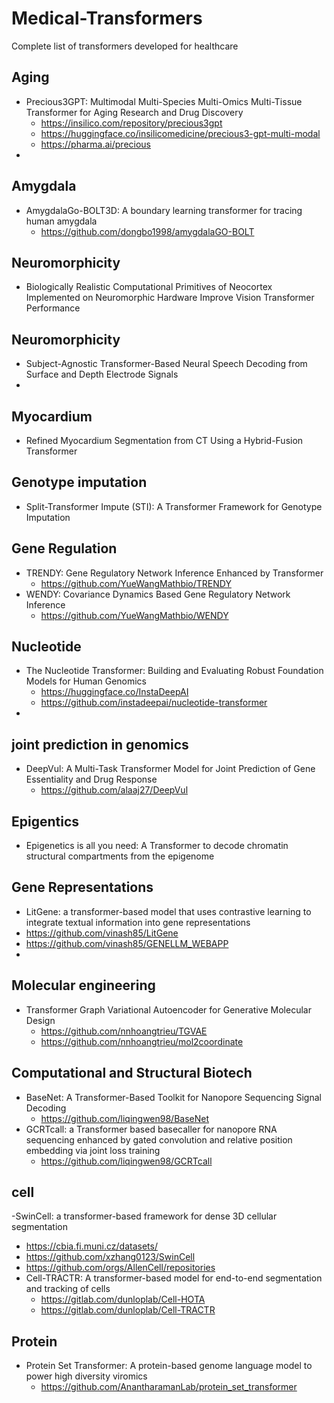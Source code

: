 # Medical-Transformers
Complete list of transformers developed for healthcare

## Aging
- Precious3GPT: Multimodal Multi-Species Multi-Omics Multi-Tissue Transformer for Aging Research and Drug Discovery
    - https://insilico.com/repository/precious3gpt
    - https://huggingface.co/insilicomedicine/precious3-gpt-multi-modal
    - https://pharma.ai/precious
- 

##  Amygdala
- AmygdalaGo-BOLT3D: A boundary learning transformer for tracing human amygdala
  - https://github.com/dongbo1998/amygdalaGO-BOLT

## Neuromorphicity
- Biologically Realistic Computational Primitives of Neocortex Implemented on Neuromorphic Hardware Improve Vision Transformer Performance

## Neuromorphicity
- Subject-Agnostic Transformer-Based Neural Speech Decoding from Surface and Depth Electrode Signals
- 

## Myocardium
- Refined Myocardium Segmentation from CT Using a Hybrid-Fusion Transformer

## Genotype imputation
- Split-Transformer Impute (STI): A Transformer Framework for Genotype Imputation

## Gene Regulation
- TRENDY: Gene Regulatory Network Inference Enhanced by Transformer
  - https://github.com/YueWangMathbio/TRENDY
- WENDY: Covariance Dynamics Based Gene Regulatory Network Inference
  - https://github.com/YueWangMathbio/WENDY

## Nucleotide
- The Nucleotide Transformer: Building and Evaluating Robust Foundation Models for Human Genomics
  - https://huggingface.co/InstaDeepAI
  - https://github.com/instadeepai/nucleotide-transformer
- 

## joint prediction in genomics
- DeepVul: A Multi-Task Transformer Model for Joint Prediction of Gene Essentiality and Drug Response
  - https://github.com/alaaj27/DeepVul

## Epigentics
- Epigenetics is all you need: A Transformer to decode chromatin structural compartments from the epigenome

## Gene Representations
- LitGene: a transformer-based model that uses contrastive learning to integrate textual information into gene representations
- https://github.com/vinash85/LitGene
- https://github.com/vinash85/GENELLM_WEBAPP
- 

## Molecular engineering
- Transformer Graph Variational Autoencoder for Generative Molecular Design
  - https://github.com/nnhoangtrieu/TGVAE
  - https://github.com/nnhoangtrieu/mol2coordinate

## Computational and Structural Biotech
- BaseNet: A Transformer-Based Toolkit for Nanopore Sequencing Signal Decoding
  - https://github.com/liqingwen98/BaseNet
- GCRTcall: a Transformer based basecaller for nanopore RNA sequencing enhanced by gated convolution and relative position embedding via joint loss training
  - https://github.com/liqingwen98/GCRTcall

## cell
-SwinCell: a transformer-based framework for dense 3D cellular segmentation
  - https://cbia.fi.muni.cz/datasets/
  - https://github.com/xzhang0123/SwinCell
  - https://github.com/orgs/AllenCell/repositories
- Cell-TRACTR: A transformer-based model for end-to-end segmentation and tracking of cells
  - https://gitlab.com/dunloplab/Cell-HOTA
  - https://gitlab.com/dunloplab/Cell-TRACTR

## Protein
- Protein Set Transformer: A protein-based genome language model to power high diversity viromics
    - https://github.com/AnantharamanLab/protein_set_transformer
